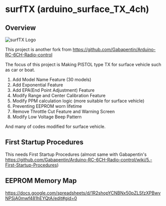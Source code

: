 # surfTX (arduino_surface_TX_4ch)

## Overview


![surfTX Logo](https://github.com/doohans/arduino_surface_TX_4ch/blob/master/Images/logo.png)

This project is another fork from https://github.com/Gabapentin/Arduino-RC-6CH-Radio-control

The focus of this project is Making PISTOL type TX for surface vehicle such as car or boat.

1. Add Model Name Feature (30 models)
2. Add Exponential Feature
3. Add EPA(End Point Adjustment) Feature
4. Modify Range and Center Calibration Feature
5. Modify PPM calculation logic (more suitable for surface vehicle)
6. Preventing EEPROM worn lifetime
7. Remove Throttle Cut Feature and Warning Screen
8. Modify Low Voltage Beep Pattern


And many of codes modified for surface vehicle.


## First Startup Procedures

This needs First Startup Procedures (almost same with Gabapentin's https://github.com/Gabapentin/Arduino-RC-6CH-Radio-control/wiki/5.-First-Startup-Procedures)

## EEPROM Memory Map

https://docs.google.com/spreadsheets/d/1R2shopYCNBNx50pZLSfzXPBwvNPSjA0mwf481hEYQtA/edit#gid=0


